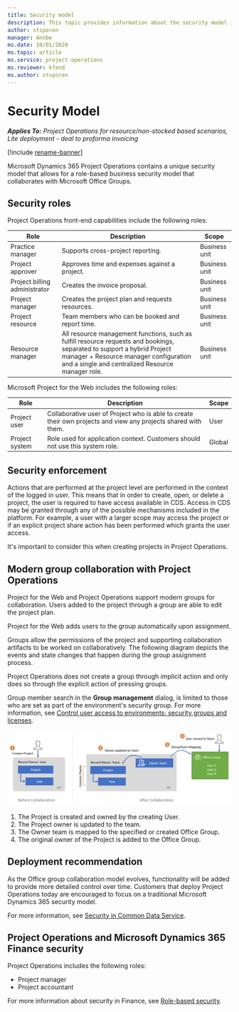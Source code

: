 ```yaml
---
title: Security model
description: This topic provides information about the security model in Dynamics 365 Project Operations.
author: stsporen
manager: Annbe
ms.date: 10/01/2020
ms.topic: article
ms.service: project-operations
ms.reviewer: kfend 
ms.author: stsporen
---
```


# Security Model

_**Applies To:** Project Operations for resource/non-stocked based scenarios, Lite deployment - deal to proforma invoicing_

[!include [rename-banner](~/includes/cc-data-platform-banner.md)]

Microsoft Dynamics 365 Project Operations contains a unique security model that allows for a role-based business security model that collaborates with Microsoft Office Groups. 


## Security roles
Project Operations front-end capabilities include the following roles:

| Role                          | Description                                                                                                                                                                 | Scope |
|-------------------------------|-----------------------------------------------------------------------------------------------------------------------------------------------------------------------------|------|
| Practice manager              | Supports cross-project reporting.                                                                                                            | Business unit              |
| Project approver              | Approves time and expenses against a project.                                                                                                                              | Business unit |
| Project billing administrator | Creates the invoice proposal.                                                                                                                                                 | Business unit |
| Project manager               | Creates the project plan and requests resources.                                                                                                                              | Business unit |
| Project resource              | Team members who can be booked and report time.                                                                                                          | Business unit|
| Resource manager              | All resource management functions, such as fulfill resource requests and bookings, separated to support a hybrid Project manager + Resource manager configuration and a single and centralized Resource manager role. | Business unit |


Microsoft Project for the Web includes the following roles:

| Role           | Description                                                                                                        | Scope  |
|----------------|--------------------------------------------------------------------------------------------------------------------|--------|
| Project user   | Collaborative user of Project   who is able to create their own projects and view any projects shared with   them. | User   |
| Project system | Role used for application   context. Customers should not use this system role.                                    | Global |

## Security enforcement
Actions that are performed at the project level are performed in the context of the logged in user. This means that in order to create, open, or delete a project, the user is required to have access available in CDS. Access in CDS may be granted through any of the possible mechanisms included in the platform. For example, a user with a larger scope may access the project or if an explicit project share action has been performed which grants the user access.

It's important to consider this when creating projects in Project Operations.

## Modern group collaboration with Project Operations
Project for the Web and Project Operations support modern groups for collaboration. Users added to the project through a group are able to edit the project plan.

Project for the Web adds users to the group automatically upon assignment.

Groups allow the permissions of the project and supporting collaboration artifacts to be worked on collaboratively. The following diagram depicts the events and state changes that happen during the group assignment process.

Project Operations does not create a group through implicit action and only does so through the explicit action of pressing groups.

Group member search in the **Group management** dialog, is limited to those who are set as part of the environment's security group. For more information, see [Control user access to environments: security groups and licenses](https://docs.microsoft.com/power-platform/admin/control-user-access).

![Group mode](./media/groupsmode.png)

1. The Project is created and owned by the creating User.
2. The Project owner is updated to the team.
3. The Owner team is mapped to the specified or created Office Group.
4. The original owner of the Project is added to the Office Group.

## Deployment recommendation
As the Office group collaboration model evolves, functionality will be added to provide more detailed control over time. Customers that deploy Project Operations today are encouraged to focus on a traditional Microsoft Dynamics 365 security model.

For more information, see [Security in Common Data Service](https://docs.microsoft.com/power-platform/admin/wp-security).

## Project Operations and Microsoft Dynamics 365 Finance security
Project Operations includes the following roles:

- Project manager
- Project accountant

For more information about security in Finance, see [Role-based security](https://docs.microsoft.com/dynamics365/fin-ops-core/dev-itpro/sysadmin/role-based-security).


